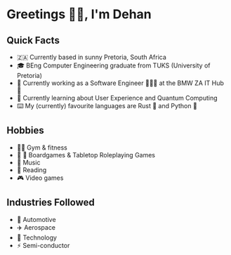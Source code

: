 # Greetings 👋🏻, I'm Dehan

## Quick Facts
- 🇿🇦 Currently based in sunny Pretoria, South Africa
- 🎓 BEng Computer Engineering graduate from TUKS (University of Pretoria)
- 💼 Currently working as a Software Engineer 👨🏻‍💻 at the BMW ZA IT Hub 🤖
- 🌱 Currently learning about User Experience and Quantum Computing
- ⌨️ My (currently) favourite languages are Rust 🦀 and Python 🐍

<!-- ## About Me
- Detail Orientated
- Learning enthusiast
- Make computers go fast -->

## Hobbies
- 🏋🏻 Gym & fitness
- 🐉 🎲 Boardgames & Tabletop Roleplaying Games
- 🎸 Music
- 📖 Reading
- 🎮 Video games

<!-- ## Technologies -->

## Industries Followed
- 🚗 Automotive
- ✈️ Aerospace
- 📱 Technology
- ⚡️ Semi-conductor

<!-- ## Programming Languages & Frameworks
- Python
- Rust
- Java
- Typescript  -->
